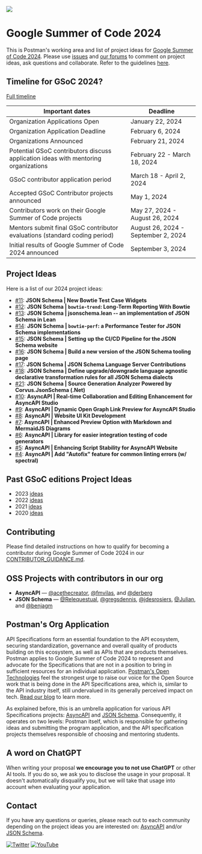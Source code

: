 ![](https://blog.postman.com/wp-content/uploads/2021/10/Google-Summer-of-Code-Postman-Blog-Projects.jpg)

# Google Summer of Code 2024
This is Postman's working area and list of project ideas for [Google Summer of Code 2024](https://summerofcode.withgoogle.com/). Please use [issues](#project-ideas) and [our forums](https://community.postman.com/c/open-technology/gsoc/42) to comment on project ideas, ask questions and collaborate. Refer to the guidelines [here](./CONTRIBUTOR_GUIDANCE.md).

## Timeline for GSoC 2024?
[Full timeline](https://developers.google.com/open-source/gsoc/timeline)

|Important dates | Deadline|
| ----- | ----- |
| Organization Applications Open | January 22, 2024|
| Organization Application Deadline | February 6, 2024 |
| Organizations Announced | February 21, 2024 |
| Potential GSoC contributors discuss application ideas with mentoring organizations | February 22 - March 18, 2024 |
| GSoC contributor application period | March 18 - April 2, 2024 |
| Accepted GSoC Contributor projects announced | May 1, 2024 |
| Contributors work on their Google Summer of Code projects | May 27, 2024 - August 26, 2024|
| Mentors submit final GSoC contributor evaluations (standard coding period) | August 26, 2024 - September 2, 2024|
| Initial results of Google Summer of Code 2024 announced | September 3, 2024 |

## Project Ideas
Here is a list of our 2024 project ideas:
- [#11](https://github.com/postman-open-technologies/gsoc-2024/issues/11): **JSON Schema | New Bowtie Test Case Widgets**
- [#12](https://github.com/postman-open-technologies/gsoc-2024/issues/12): **JSON Schema | `bowtie-trend`: Long-Term Reporting With Bowtie**
- [#13](https://github.com/postman-open-technologies/gsoc-2024/issues/13): **JSON Schema | jsonschema.lean -- an implementation of JSON Schema in Lean**
- [#14](https://github.com/postman-open-technologies/gsoc-2024/issues/14): **JSON Schema | `bowtie-perf`: a Performance Tester for JSON Schema implementations**
- [#15](https://github.com/postman-open-technologies/gsoc-2024/issues/15): **JSON Schema | Setting up the CI/CD Pipeline for the JSON Schema website**
- [#16](https://github.com/postman-open-technologies/gsoc-2024/issues/16): **JSON Schema | Build a new version of the JSON Schema tooling page**
- [#17](https://github.com/postman-open-technologies/gsoc-2024/issues/17): **JSON Schema | JSON Schema Language Server Contributions**
- [#18](https://github.com/postman-open-technologies/gsoc-2024/issues/18): **JSON Schema | Define upgrade/downgrade language agnostic declarative transformation rules for all JSON Schema dialects**
- [#21](https://github.com/postman-open-technologies/gsoc-2024/issues/21): **JSON Schema | Source Generation Analyzer Powered by Corvus.JsonSchema (.Net)**
- [#10](https://github.com/postman-open-technologies/gsoc-2024/issues/10): **AsyncAPI | Real-time Collaboration and Editing Enhancement for AsyncAPI Studio**
- [#9](https://github.com/postman-open-technologies/gsoc-2024/issues/9): **AsyncAPI | Dynamic Open Graph Link Preview for AsyncAPI Studio**
- [#8](https://github.com/postman-open-technologies/gsoc-2024/issues/8): **AsyncAPI | Website UI Kit Development**
- [#7](https://github.com/postman-open-technologies/gsoc-2024/issues/7): **AsyncAPI | Enhanced Preview Option with Markdown and MermaidJS Diagrams**
- [#6](https://github.com/postman-open-technologies/gsoc-2024/issues/6): **AsyncAPI | Library for easier integration testing of code generators**
- [#5](https://github.com/postman-open-technologies/gsoc-2024/issues/5): **AsyncAPI | Enhancing Script Stability for AsyncAPI Website**
- [#4](https://github.com/postman-open-technologies/gsoc-2024/issues/4): **AsyncAPI | Add "Autofix" feature for common linting errors (w/ spectral)**

## Past GSoC editions Project Ideas

- 2023 [ideas](https://github.com/postman-open-technologies/gsoc-2023)
- 2022 [ideas](https://github.com/postman-open-technologies/gsoc-2022)
- 2021 [ideas](https://github.com/postmanlabs/gsoc/blob/master/2021/Ideas.md)
- 2020 [ideas](https://github.com/postmanlabs/gsoc/blob/master/2020/IDEAS.md)

## Contributing
Please find detailed instructions on how to qualify for becoming a contributor during Google Summer of Code 2024 in our [CONTRIBUTOR_GUIDANCE.md](CONTRIBUTOR_GUIDANCE.md).

## OSS Projects with contributors in our org
- **AsyncAPI** — [@acethecreator](https://github.com/acethecreator), [@fmvilas](https://github.com/fmvilas), and [@derberg](https://github.com/derberg)
- **JSON Schema** — [@Relequestual](https://github.com/Relequestual), [@gregsdennis](https://github.com/gregsdennis), [@jdesrosiers](https://github.com/jdesrosiers), [@Julian](https://github.com/Julian), and [@benjagm](https://github.com/benjagm)

## Postman's Org Application

API Specifications form an essential foundation to the API ecosystem, securing standardization, governance and overall quality of products building on this ecosystem, as well as APIs that are products themselves. Postman applies to Google Summer of Code 2024 to represent and advocate for the Specifications that are not in a position to bring in sufficient resources for an individual application. [Postman's Open Technologies](https://blog.postman.com/announcing-postman-open-technologies/) feel the strongest urge to raise our voice for the Open Source work that is being done in the API Specifications area, which is, similar to the API industry itself, still undervalued in its generally perceived impact on tech. [Read our blog](https://blog.postman.com/join-postman-at-google-summer-of-code-2023/) to learn more.

As explained before, this is an umbrella application for various API Specifications projects: [AsyncAPI](https://github.com/asyncapi) and [JSON Schema](https://github.com/json-schema-org). Consequently, it operates on two levels: Postman itself, which is responsible for gathering ideas and submitting the program application, and the API specification projects themselves responsible of choosing and mentoring students.

## A word on ChatGPT

When writing your proposal **we encourage you to not use ChatGPT** or other AI tools. If you do so, we ask you to disclose the usage in your proposal. It doesn't automatically disqualify you, but we will take that usage into account when evaluating your application.

## Contact

If you have any questions or queries, please reach out to each community depending on the project ideas you are interested on: [AsyncAPI](https://github.com/asyncapi) and/or [JSON Schema](https://github.com/json-schema-org).

[![Twitter](https://img.shields.io/badge/Twitter-%40getpostman-orange?logo=twitter&logoColor=white)](https://twitter.com/getpostman) [![YouTube](https://img.shields.io/badge/YouTube-%40postman-orange?logo=youtube)](https://www.youtube.com/c/postman)
